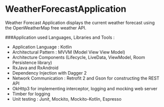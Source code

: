 # WeatherForecastApplication

Weather Forecast Application displays the current weather forecast using the OpenWeatherMap free weather API.

###Application used Languages, Libraries and Tools :

* Application Language : Kotlin
* Architectural Pattern : MVVM (Model View View Model)
* Architecture Components (Lifecycle, LiveData, ViewModel, Room Persistence library)
* RxJava and RxAndroid
* Dependency Injection with Dagger 2
* Network Communication : Retrofit 2 and Gson for constructing the REST API
* OkHttp3 for implementing interceptor, logging and mocking web server
* Timber for logging
* Unit testing : Junit, Mockito, Mockito-Kotlin, Espresso

